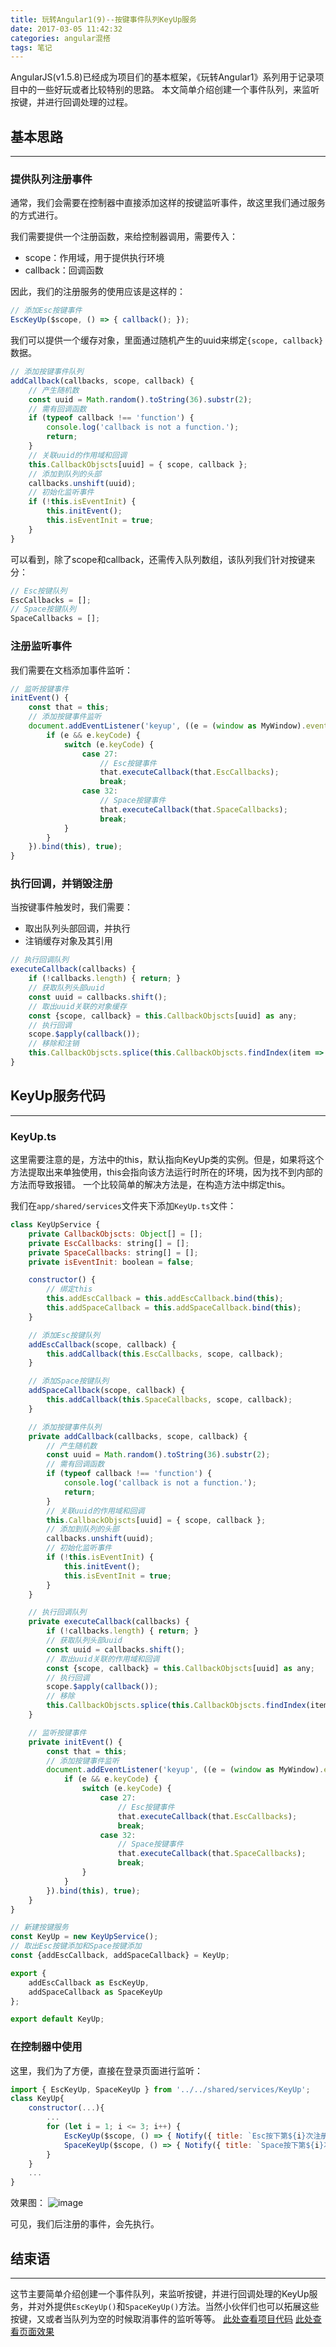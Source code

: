 ```yaml
---
title: 玩转Angular1(9)--按键事件队列KeyUp服务
date: 2017-03-05 11:42:32
categories: angular混搭
tags: 笔记
---
```

AngularJS(v1.5.8)已经成为项目们的基本框架，《玩转Angular1》系列用于记录项目中的一些好玩或者比较特别的思路。
本文简单介绍创建一个事件队列，来监听按键，并进行回调处理的过程。
<!--more-->
## 基本思路
-----
### 提供队列注册事件
通常，我们会需要在控制器中直接添加这样的按键监听事件，故这里我们通过服务的方式进行。

我们需要提供一个注册函数，来给控制器调用，需要传入：
- scope：作用域，用于提供执行环境
- callback：回调函数

因此，我们的注册服务的使用应该是这样的：

``` javascript
// 添加Esc按键事件
EscKeyUp($scope, () => { callback(); });
```

我们可以提供一个缓存对象，里面通过随机产生的uuid来绑定`{scope, callback}`数据。

``` javascript
// 添加按键事件队列
addCallback(callbacks, scope, callback) {
    // 产生随机数
    const uuid = Math.random().toString(36).substr(2);
    // 需有回调函数
    if (typeof callback !== 'function') {
        console.log('callback is not a function.');
        return;
    }
    // 关联uuid的作用域和回调
    this.CallbackObjscts[uuid] = { scope, callback };
    // 添加到队列的头部
    callbacks.unshift(uuid);
    // 初始化监听事件
    if (!this.isEventInit) {
        this.initEvent();
        this.isEventInit = true;
    }
}
```

可以看到，除了scope和callback，还需传入队列数组，该队列我们针对按键来分：

``` javascript
// Esc按键队列
EscCallbacks = [];
// Space按键队列
SpaceCallbacks = [];
```

### 注册监听事件
我们需要在文档添加事件监听：

``` javascript
// 监听按键事件
initEvent() {
    const that = this;
    // 添加按键事件监听
    document.addEventListener('keyup', ((e = (window as MyWindow).event as any) => {
        if (e && e.keyCode) {
            switch (e.keyCode) {
                case 27:
                    // Esc按键事件
                    that.executeCallback(that.EscCallbacks);
                    break;
                case 32:
                    // Space按键事件
                    that.executeCallback(that.SpaceCallbacks);
                    break;
            }
        }
    }).bind(this), true);
}
```

### 执行回调，并销毁注册
当按键事件触发时，我们需要：
- 取出队列头部回调，并执行
- 注销缓存对象及其引用

``` javascript
// 执行回调队列
executeCallback(callbacks) {
    if (!callbacks.length) { return; }
    // 获取队列头部uuid
    const uuid = callbacks.shift();
    // 取出uuid关联的对象缓存
    const {scope, callback} = this.CallbackObjscts[uuid] as any;
    // 执行回调
    scope.$apply(callback());
    // 移除和注销
    this.CallbackObjscts.splice(this.CallbackObjscts.findIndex(item => item === this.CallbackObjscts[uuid]), 1);
}
```

## KeyUp服务代码
---
### KeyUp.ts
这里需要注意的是，方法中的this，默认指向KeyUp类的实例。但是，如果将这个方法提取出来单独使用，this会指向该方法运行时所在的环境，因为找不到内部的方法而导致报错。
一个比较简单的解决方法是，在构造方法中绑定this。

我们在`app/shared/services`文件夹下添加`KeyUp.ts`文件：

``` javascript
class KeyUpService {
    private CallbackObjscts: Object[] = [];
    private EscCallbacks: string[] = [];
    private SpaceCallbacks: string[] = [];
    private isEventInit: boolean = false;

    constructor() {
        // 绑定this
        this.addEscCallback = this.addEscCallback.bind(this);
        this.addSpaceCallback = this.addSpaceCallback.bind(this);
    }

    // 添加Esc按键队列
    addEscCallback(scope, callback) {
        this.addCallback(this.EscCallbacks, scope, callback);
    }

    // 添加Space按键队列
    addSpaceCallback(scope, callback) {
        this.addCallback(this.SpaceCallbacks, scope, callback);
    }

    // 添加按键事件队列
    private addCallback(callbacks, scope, callback) {
        // 产生随机数
        const uuid = Math.random().toString(36).substr(2);
        // 需有回调函数
        if (typeof callback !== 'function') {
            console.log('callback is not a function.');
            return;
        }
        // 关联uuid的作用域和回调
        this.CallbackObjscts[uuid] = { scope, callback };
        // 添加到队列的头部
        callbacks.unshift(uuid);
        // 初始化监听事件
        if (!this.isEventInit) {
            this.initEvent();
            this.isEventInit = true;
        }
    }

    // 执行回调队列
    private executeCallback(callbacks) {
        if (!callbacks.length) { return; }
        // 获取队列头部uuid
        const uuid = callbacks.shift();
        // 取出uuid关联的作用域和回调
        const {scope, callback} = this.CallbackObjscts[uuid] as any;
        // 执行回调
        scope.$apply(callback());
        // 移除
        this.CallbackObjscts.splice(this.CallbackObjscts.findIndex(item => item === this.CallbackObjscts[uuid]), 1);
    }

    // 监听按键事件
    private initEvent() {
        const that = this;
        // 添加按键事件监听
        document.addEventListener('keyup', ((e = (window as MyWindow).event as any) => {
            if (e && e.keyCode) {
                switch (e.keyCode) {
                    case 27:
                        // Esc按键事件
                        that.executeCallback(that.EscCallbacks);
                        break;
                    case 32:
                        // Space按键事件
                        that.executeCallback(that.SpaceCallbacks);
                        break;
                }
            }
        }).bind(this), true);
    }
}

// 新建按键服务
const KeyUp = new KeyUpService();
// 取出Esc按键添加和Space按键添加
const {addEscCallback, addSpaceCallback} = KeyUp;

export {
    addEscCallback as EscKeyUp,
    addSpaceCallback as SpaceKeyUp
};

export default KeyUp;
```

### 在控制器中使用
这里，我们为了方便，直接在登录页面进行监听：

``` javascript
import { EscKeyUp, SpaceKeyUp } from '../../shared/services/KeyUp';
class KeyUp{
    constructor(...){
        ...
        for (let i = 1; i <= 3; i++) {
            EscKeyUp($scope, () => { Notify({ title: `Esc按下第${i}次注册` }) });
            SpaceKeyUp($scope, () => { Notify({ title: `Space按下第${i}次注册` }) });
        }
    }
    ...
}
```

效果图：
![image](https://github-imglib-1255459943.cos.ap-chengdu.myqcloud.com/1485143276%281%29.png)

可见，我们后注册的事件，会先执行。

## 结束语
-----
这节主要简单介绍创建一个事件队列，来监听按键，并进行回调处理的KeyUp服务，并对外提供`EscKeyUp()`和`SpaceKeyUp()`方法。当然小伙伴们也可以拓展这些按键，又或者当队列为空的时候取消事件的监听等等。
[此处查看项目代码](https://github.com/godbasin/godbasin.github.io/tree/blog-codes/angular-free/9-event-callback-queue)
[此处查看页面效果](http://ok2o5vt7c.bkt.clouddn.com/angular-free-9-event-callback-queue/index.html)
